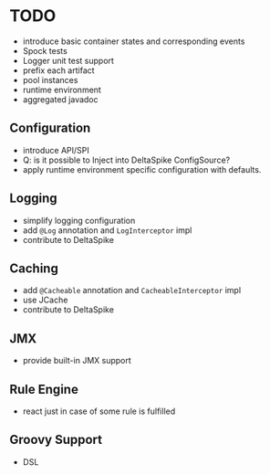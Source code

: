 TODO
====

- introduce basic container states and corresponding events
- Spock tests
- Logger unit test support
- prefix each artifact
- pool instances
- runtime environment
- aggregated javadoc


Configuration
-------------

- introduce API/SPI
- Q: is it possible to Inject into DeltaSpike ConfigSource?
- apply runtime environment specific configuration with defaults.

Logging
-------

- simplify logging configuration
- add `@Log` annotation and `LogInterceptor` impl
- contribute to DeltaSpike


Caching
-------

- add `@Cacheable` annotation and `CacheableInterceptor` impl
- use JCache
- contribute to DeltaSpike


JMX
---

- provide built-in JMX support


Rule Engine
-----------

- react just in case of some rule is fulfilled


Groovy Support
--------------

- DSL

